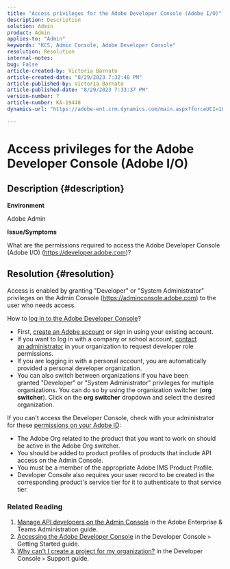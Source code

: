 ```yaml
---
title: "Access privileges for the Adobe Developer Console (Adobe I/O)"
description: Description
solution: Admin
product: Admin
applies-to: "Admin"
keywords: "KCS, Admin Console, Adobe Developer Console"
resolution: Resolution
internal-notes: 
bug: False
article-created-by: Victoria Barnato
article-created-date: "8/29/2023 7:32:48 PM"
article-published-by: Victoria Barnato
article-published-date: "8/29/2023 7:33:37 PM"
version-number: 7
article-number: KA-19448
dynamics-url: "https://adobe-ent.crm.dynamics.com/main.aspx?forceUCI=1&pagetype=entityrecord&etn=knowledgearticle&id=25c5aed1-a246-ee11-be6d-6045bd006295"

---
```

# Access privileges for the Adobe Developer Console (Adobe I/O)

## Description {#description}


<b>Environment</b>

Adobe Admin

<b>Issue/Symptoms</b>

What are the permissions required to access the Adobe Developer Console (Adobe I/O) (https://developer.adobe.com)?


## Resolution {#resolution}


Access is enabled by granting "Developer" or "System Administrator" privileges on the Admin Console (https://adminconsole.adobe.com) to the user who needs access.

How to [log in to the Adobe Developer Console](https://developer.adobe.com/developer-console/docs/guides/getting-started/)?

- First, [create an Adobe account](https://developer.adobe.com/console) or sign in using your existing account.
- If you want to log in with a company or school account, [contact an administrator](https://helpx.adobe.com/enterprise/kb/contact-administrator.html) in your organization to request developer role permissions.
- If you are logging in with a personal account, you are automatically provided a personal developer organization.
- You can also switch between organizations if you have been granted "Developer" or "System Administrator" privileges for multiple organizations. You can do so by using the organization switcher (<b>org switcher</b>). Click on the <b>org switcher</b> dropdown and select the desired organization.


If you can't access the Developer Console, check with your administrator for these [permissions on your Adobe ID](https://experienceleague.adobe.com/docs/experience-manager-learn/cloud-service/debugging/debugging-aem-as-a-cloud-service/developer-console.html?lang=en#developer-console-access):

- The Adobe Org related to the product that you want to work on should be active in the Adobe Org switcher.
- You should be added to product profiles of products that include API access on the Admin Console.
- You must be a member of the appropriate Adobe IMS Product Profile.
- Developer Console also requires your user record to be created in the corresponding product's service tier for it to authenticate to that service tier.


### Related Reading

1. [Manage API developers on the Admin Console](https://helpx.adobe.com/enterprise/using/manage-developers.html) in the Adobe Enterprise & Teams Administration guide.
2. [Accessing the Adobe Developer Console](https://developer.adobe.com/developer-console/docs/guides/getting-started/) in the Developer Console `>`  Getting Started guide.
3. [Why can't I create a project for my organization?](https://developer.adobe.com/developer-console/docs/support/faq/#why-cant-i-create-a-project-for-my-organization) in the Developer Console `>`  Support guide.



